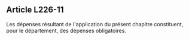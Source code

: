 ## Article L226-11

Les dépenses résultant de l'application du présent chapitre constituent, pour le département, des dépenses
obligatoires.

